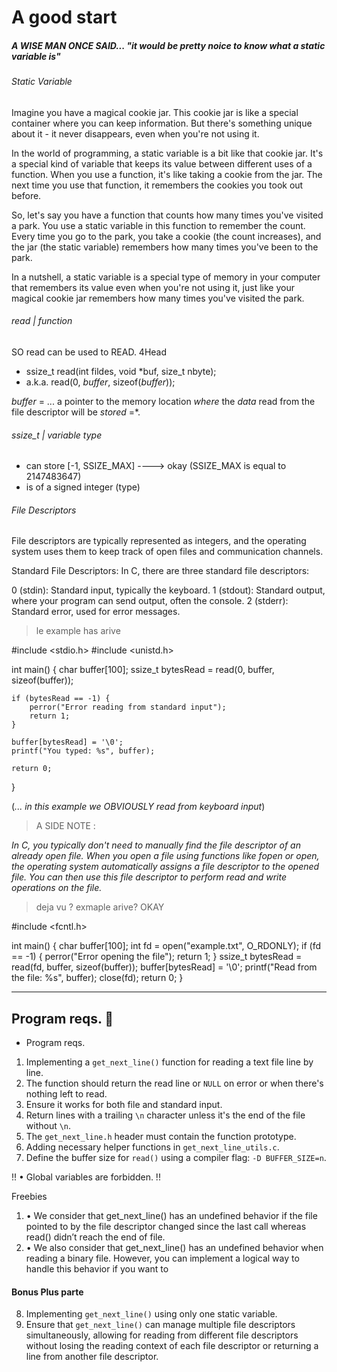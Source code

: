 # A good start
##### A WISE MAN ONCE SAID... _"it would be pretty noice to know what a static variable is"_

###### Static Variable

Imagine you have a magical cookie jar. This cookie jar is like a special container where you can keep information. But there's something unique about it - it never disappears, even when you're not using it.

In the world of programming, a static variable is a bit like that cookie jar. It's a special kind of variable that keeps its value between different uses of a function. When you use a function, it's like taking a cookie from the jar. The next time you use that function, it remembers the cookies you took out before.

So, let's say you have a function that counts how many times you've visited a park. You use a static variable in this function to remember the count. Every time you go to the park, you take a cookie (the count increases), and the jar (the static variable) remembers how many times you've been to the park.

In a nutshell, a static variable is a special type of memory in your computer that remembers its value even when you're not using it, just like your magical cookie jar remembers how many times you've visited the park.

###### read | function

SO read can be used to READ.  4Head

- ssize_t read(int fildes, void *buf, size_t nbyte);
- a.k.a.  read(0, *buffer*, sizeof(*buffer*));

*buffer* =  ... a pointer to the memory location _where_ the *data* read from the file descriptor will be *stored* =*.

###### ssize_t | variable type
- can store [-1, SSIZE_MAX] ---->  okay (SSIZE_MAX is equal to 2147483647)
- is of a signed integer (type)

######  File Descriptors
File descriptors are typically represented as integers, and the operating system uses them to keep track of open files and communication channels.

Standard File Descriptors:
In C, there are three standard file descriptors:

0 (stdin): Standard input, typically the keyboard.
1 (stdout): Standard output, where your program can send output, often the console.
2 (stderr): Standard error, used for error messages.

> le example has arive

#include <stdio.h>
#include <unistd.h>

int main() {
    char buffer[100];
    ssize_t bytesRead = read(0, buffer, sizeof(buffer));

    if (bytesRead == -1) {
        perror("Error reading from standard input");
        return 1;
    }

    buffer[bytesRead] = '\0';
    printf("You typed: %s", buffer);

    return 0;
}

(_... in this example we OBVIOUSLY read from keyboard input_)
> A SIDE NOTE :

_In C, you typically don't need to manually find the file descriptor of an already open file. When you open a file using functions like fopen or open, the operating system automatically assigns a file descriptor to the opened file. You can then use this file descriptor to perform read and write operations on the file._

> deja vu ? exmaple arive? OKAY

#include <fcntl.h>

int main() {
    char buffer[100];
    int fd = open("example.txt", O_RDONLY);
    if (fd == -1) {
        perror("Error opening the file");
        return 1;
    }
    ssize_t bytesRead = read(fd, buffer, sizeof(buffer));
    buffer[bytesRead] = '\0';
    printf("Read from the file: %s", buffer);
    close(fd);
    return 0;
}

______________________
## Program reqs. 🙂

- Program reqs.

1. Implementing a `get_next_line()` function for reading a text file line by line.
2. The function should return the read line or `NULL` on error or when there's nothing left to read.
3. Ensure it works for both file and standard input.
4. Return lines with a trailing `\n` character unless it's the end of the file without `\n`.
5. The `get_next_line.h` header must contain the function prototype.
6. Adding necessary helper functions in `get_next_line_utils.c`.
7. Define the buffer size for `read()` using a compiler flag: `-D BUFFER_SIZE=n`.

!! • Global variables are forbidden. !!

Freebies

1. • We consider that get_next_line() has an undefined behavior if the file pointed to by the file descriptor changed since the last call whereas read() didn’t reach the end of file.
2. • We also consider that get_next_line() has an undefined behavior when reading a binary file. However, you can implement a logical way to handle this behavior if you want to

#### Bonus Plus parte

8. Implementing `get_next_line()` using only one static variable.
9. Ensure that `get_next_line()` can manage multiple file descriptors simultaneously, allowing for reading from different file descriptors without losing the reading context of each file descriptor or returning a line from another file descriptor.
